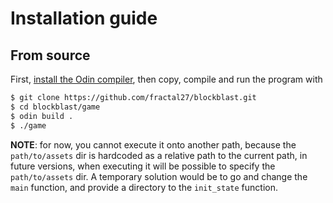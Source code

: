 # Installation guide

## From source

First, [install the Odin compiler](https://odin-lang.org/docs/install), then copy, compile and run the program with
```bash
$ git clone https://github.com/fractal27/blockblast.git
$ cd blockblast/game
$ odin build .
$ ./game
```
**NOTE**: for now, you cannot execute it onto another path, because the `path/to/assets` dir is hardcoded as a relative path to the current path, in future versions, when executing it will be possible to specify the `path/to/assets` dir. A temporary solution would be to go and change the `main` function, and provide a directory to the `init_state` function.



